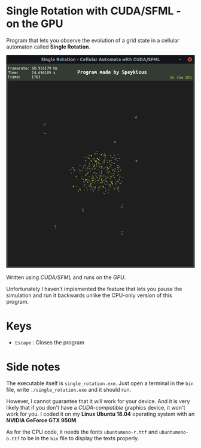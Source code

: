 # Single Rotation with CUDA/SFML - on the GPU

Program that lets you observe the evolution of a grid state in a cellular automaton called **Single Rotation**.

![screenshot](screenshot.png)

Written using *CUDA/SFML* and runs on the *GPU*.

Unfortunately I haven't implemented the feature that lets you pause the simulation and run it backwards unlike the CPU-only version of this program.

# Keys
* `Escape` : Closes the program

# Side notes
The executable itself is `single_rotation.exe`. Just open a terminal in the `bin` file, write `./single_rotation.exe` and it should run.

However, I cannot guarantee that it will work for your device. And it is very likely that if you don't have a *CUDA-compatible* graphics device, it won't work for you. I coded it on my **Linux Ubuntu 18.04** operating system with an **NVIDIA GeForce GTX 950M**.

As for the CPU code, it needs the fonts `ubuntumono-r.ttf` and `ubuntumono-b.ttf` to be in the `bin` file to display the texts properly.